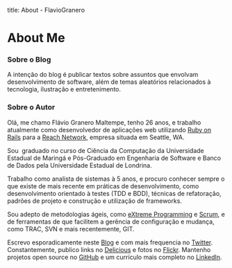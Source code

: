 title: About - FlavioGranero

# About Me

### Sobre o Blog

A intenção do blog é publicar textos sobre assuntos que envolvam desenvolvimento de software, além de temas aleatórios relacionados à tecnologia, ilustração e entretenimento.

### Sobre o Autor

Olá, me chamo Flávio Granero Maltempe, tenho 26 anos, e trabalho atualmente 
como desenvolvedor de aplicações web utilizando [Ruby on Rails][1] para a [Reach 
Network][2], empresa situada em Seattle, WA.

Sou  graduado no curso de Ciência da Computação da Universidade Estadual de 
Maringá e Pós-Graduado em Engenharia de Software e Banco de Dados pela Universidade 
Estadual de Londrina. 

Trabalho como analista de sistemas à 5 anos, e procuro conhecer sempre o que 
existe de mais recente em práticas de desenvolvimento, como desenvolvimento 
orientado à testes (TDD e BDD), técnicas de refatoração, padrões de projeto 
e construção e utilização de frameworks.

Sou adepto de metodologias ágeis, como [eXtreme Programming][3] e [Scrum][4], 
e de ferramentas de que facilitem a gerência de configuração e mudança, como 
TRAC, SVN e mais recentemente, GIT.

Escrevo esporadicamente neste [Blog][5] e com mais frequencia no [Twitter][6]. 
Constantemente, publico links no [Delicious][7] e fotos no [Flickr][8]. Mantenho projetos open source no [GitHub][9] e um currículo mais completo no [LinkedIn][10]. 



[1]: http://rubyonrails.org/
[2]: http://reachnetwork.com
[3]: http://www.extremeprogramming.org/
[4]: http://pt.wikipedia.org/wiki/Scrum
[5]: http://flaviogranero.com
[6]: http://twitter.com/flaviogranero
[7]: http://delicious.com/maltempe
[8]: http://www.flickr.com/photos/maltempe/
[9]: http://github.com/flaviogranero
[10]: http://http://www.linkedin.com/in/flaviogranero


